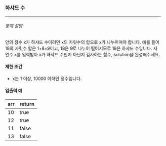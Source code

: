 ### 하샤드 수

***

###### 문제 설명

양의 정수 x가 하샤드 수이려면 x의 자릿수의 합으로 x가 나누어져야 합니다.
예를 들어 18의 자릿수 합은 1+8=9이고, 18은 9로 나누어 떨어지므로 18은 하샤드 수입니다. 
자연수 x를 입력받아 x가 하샤드 수인지 아닌지 검사하는 함수, solution을 완성해주세요.

#### 제한 조건

- x는 1 이상, 10000 이하인 정수입니다.

#### 입출력 예

|  arr  | return |
| :---- | :----- |
|  10   | true   |
|  12   | true   |
|  11   | false  |
|  13   | false  |
